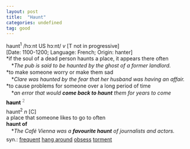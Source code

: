 ```yaml
---
layout: post
title:  "Haunt"
categories: undefined
tag: good
---
```

<DIV style="MARGIN: 0px 0px 5px">haunt<SUP>1</SUP> /hɔːnt US hɔːnt/ <I>v</I> [T not in progressive] <BR>[Date: 1100-1200; Language: French; Origin: hanter]<BR>*if the soul of a dead person haunts a place, it appears there often<BR>　*<I>The pub is said to be haunted by the ghost of a former landlord.</I><BR>*to make someone worry or make them sad<BR>　*<I>Clare was haunted by the fear that her husband was having an affair.</I><BR>*to cause problems for someone over a long period of time<BR>　*<I>an error that would <B>come back to haunt</B> them for years to come</I></DIV>
<DIV style="COLOR: #808080; MARGIN: 0px 0px 5px; LINE-HEIGHT: normal"><SPAN style="FONT-SIZE: 10.5pt; COLOR: #000000; LINE-HEIGHT: normal"><B>haunt</B></SPAN> <SUP style="FONT-SIZE: 83%; LINE-HEIGHT: normal">2</SUP> </DIV>
<DIV style="MARGIN: 0px 0px 5px">haunt<SUP>2</SUP> <I>n</I> [C] <BR>a place that someone likes to go to often<BR><B>haunt of</B><BR>　*<I>The Café Vienna was a <B>favourite haunt</B> of journalists and actors.</I></DIV>
<DIV style="MARGIN: 0px 0px 5px">
<DIV style="MARGIN: 4px 0px">syn.: <A href="{{ site.baseurl }}/frequent"><U>frequent</U></A> <A href="{{ site.baseurl }}/hang%20around"><U>hang around</U></A> <A href="{{ site.baseurl }}/obsess"><U>obsess</U></A> <A href="{{ site.baseurl }}/torment"><U>torment</U></A></DIV></DIV>
